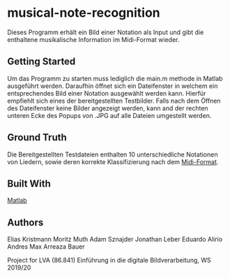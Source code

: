 # musical-note-recognition

Dieses Programm erhält ein Bild einer Notation als Input und gibt die enthaltene musikalische Information im Midi-Format wieder. 

## Getting Started

Um das Programm zu starten muss lediglich die main.m methode in Matlab ausgeführt werden. Daraufhin öffnet sich ein Dateifenster in welchem ein entsprechendes Bild einer Notation ausgewählt werden kann. Hierfür empfiehlt sich eines der bereitgestellten Testbilder. Falls nach dem Öffnen des Dateifenster keine Bilder angezeigt werden, kann and der rechten unteren Ecke des Popups von .JPG auf alle Dateien umgestellt werden. 

## Ground Truth

Die Bereitgestellten Testdateien enthalten 10 unterschiedliche Notationen von Liedern, sowie deren korrekte Klassifizierung nach dem [Midi-Format](https://de.wikipedia.org/wiki/Musical_Instrument_Digital_Interface). 

## Built With

[Matlab](https://de.mathworks.com/products/matlab.html)

## Authors

Elias Kristmann 
Moritz Muth
Adam Sznajder 
Jonathan Leber
Eduardo Alirio Andres Max Arreaza Bauer

Project for LVA (86.841) Einführung in die digitale Bildverarbeitung, WS 2019/20
